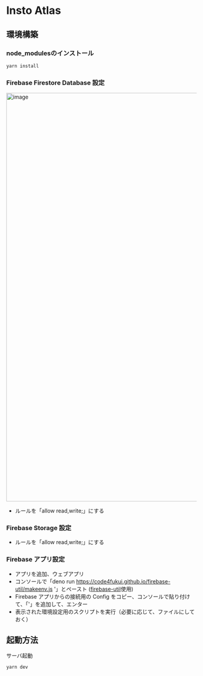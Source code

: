 # Insto Atlas

## 環境構築

### node_modulesのインストール

```bash
yarn install
```

### Firebase Firestore Database 設定

<img width="1080" alt="image" src="https://user-images.githubusercontent.com/1715217/187071172-4d446a6c-b291-4589-89bf-bbeb0297c16c.png">

- ルールを「allow read,write;」にする

### Firebase Storage 設定

- ルールを「allow read,write;」にする

### Firebase アプリ設定

- アプリを追加、ウェブアプリ
- コンソールで「deno run https://code4fukui.github.io/firebase-util/makeenv.js '」とペースト ([firebase-util](https://github.com/code4fukui/firebase-util)使用)
- Firebase アプリからの接続用の Config をコピー、コンソールで貼り付けて、「'」を追加して、エンター
- 表示された環境設定用のスクリプトを実行（必要に応じて、ファイルにしておく）

## 起動方法

サーバ起動
```bash
yarn dev
```
